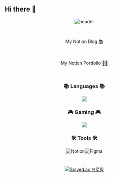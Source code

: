 ## Hi there 👋

 <div align="center">
   
![header](https://capsule-render.vercel.app/api?type=waving&color=auto&height=200&section=header&text=Lee%20Byeongchan&animation=fadeIn&fontSize=90&fontAlignY=40)

</br>

<!--
![Anurag's GitHub stats](https://github-readme-stats.vercel.app/api?username=Byeongchan&theme=tokyonight&show_icons=true)

</br>

![Top Langs](https://github-readme-stats.vercel.app/api/top-langs/?username=Byeongchan&layout=compact&theme=tokyonight)

-->

My Notion Blog
[📚](https://hushed-crocodile-66e.notion.site/3e02925ec2bf49069f6032747b2d642d?pvs=4)

</br>

My Notion Portfolio
[🙋‍♂️](https://hushed-crocodile-66e.notion.site/3e3b0f41685940cb858ed910a772cf66?pvs=4)

</br>

<h3 align="center"><b>📚 Languages 📚</b></h3>
<img src="https://img.shields.io/badge/c%23-%23239120.svg?style=for-the-badge&logo=c-sharp&logoColor=white"/>
</br>

<h3 align="center"><b>🎮 Gaming 🎮</b></h3>
<img src="https://img.shields.io/badge/unity-%23000000.svg?style=for-the-badge&logo=unity&logoColor=white"/>

<h3 align="center"><b>🛠 Tools 🛠</b></h3>

![Notion](https://img.shields.io/badge/Notion-%23000000.svg?style=for-the-badge&logo=notion&logoColor=white)![Figma](https://img.shields.io/badge/figma-%23F24E1E.svg?style=for-the-badge&logo=figma&logoColor=white)

#

[![Solved.ac
프로필](http://mazassumnida.wtf/api/v2/generate_badge?boj=bychan99)](https://solved.ac/bychan99)

</div>

<!--
**Byeongchan99/Byeongchan99** is a ✨ _special_ ✨ repository because its `README.md` (this file) appears on your GitHub profile.

Here are some ideas to get you started:

- 🔭 I’m currently working on ...
- 🌱 I’m currently learning ...
- 👯 I’m looking to collaborate on ...
- 🤔 I’m looking for help with ...
- 💬 Ask me about ...
- 📫 How to reach me: ...
- 😄 Pronouns: ...
- ⚡ Fun fact: ...
-->
